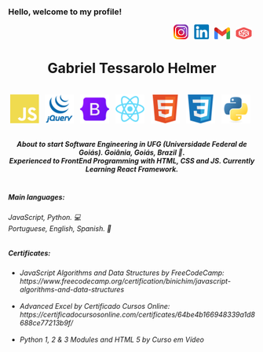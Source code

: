 ### Hello, welcome to my profile!
<div align="right">
  <a href="https://www.instagram.com/gabriel_tsrl/"><img width="30" height="30" src="instagram-logo.png"></a>&nbsp;&nbsp;
  <a href="https://www.linkedin.com/in/gabriel-tessarolo-helmer-6a8034292/"><img width="30" height="30" src="linkedin-logo.png"></a>&nbsp;&nbsp;
  <a href="mailto:gabriel.tessarolo.h@gmail.com"><img width="32" height="24" src="gmail-logo.png"></a>&nbsp;&nbsp;
  <a href="https://www.codewars.com/users/gabrielTessarolo"><img width="32" height="24" src="codewars-logo.png"></a>&nbsp;&nbsp;
</div>

<div align="center">
<h1>Gabriel Tessarolo Helmer</h1>


<br>
  <img width="60" height="60" src="https://raw.githubusercontent.com/devicons/devicon/master/icons/javascript/javascript-plain.svg">&nbsp&nbsp
  <img width="60" height="60" src="https://github.com/devicons/devicon/blob/master/icons/jquery/jquery-plain-wordmark.svg">&nbsp&nbsp
  <img width="60" height="60" src="https://github.com/devicons/devicon/blob/master/icons/bootstrap/bootstrap-original.svg">&nbsp&nbsp
  <img width="60" height="60" src="https://github.com/devicons/devicon/blob/master/icons/react/react-original.svg">&nbsp&nbsp
  <img width="60" height="60" src="https://github.com/devicons/devicon/blob/master/icons/html5/html5-original.svg">&nbsp&nbsp
  <img width="60" height="60" src="https://github.com/devicons/devicon/blob/master/icons/css3/css3-original.svg">&nbsp&nbsp
  <img width="60" height="60" src="https://github.com/devicons/devicon/blob/master/icons/python/python-original.svg">&nbsp&nbsp
<br>

<h2></h2>

<h5>About to start Software Engineering in UFG (Universidade Federal de Goiás). Goiânia, Goiás, Brazil 🧭.<br>Experienced to FrontEnd Programming with HTML, CSS and JS. Currently Learning React Framework.<br><br> </h5>
</div>

<h5>Main languages:<h5>
<h6>JavaScript, Python. 💻 <br>
Portuguese, English, Spanish. 📖</h6>
<h5>Certificates:</h5>
<ul>
<h6><li>JavaScript Algorithms and Data Structures by FreeCodeCamp: https://www.freecodecamp.org/certification/binichim/javascript-algorithms-and-data-structures</li><br>
<li>Advanced Excel by Certificado Cursos Online: https://certificadocursosonline.com/certificates/64be4b166948339a1d8688ce77213b9f/</li><br>
<li>Python 1, 2 & 3 Modules and HTML 5 by Curso em Vídeo</li></h6>
</ul>

